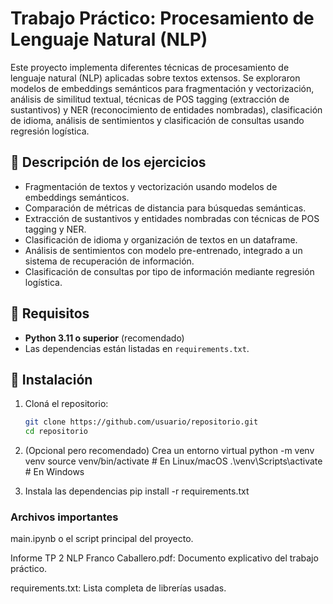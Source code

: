 # Trabajo Práctico: Procesamiento de Lenguaje Natural (NLP)

Este proyecto implementa diferentes técnicas de procesamiento de lenguaje natural (NLP) aplicadas sobre textos extensos. Se exploraron modelos de embeddings semánticos para fragmentación y vectorización, análisis de similitud textual, técnicas de POS tagging (extracción de sustantivos) y NER (reconocimiento de entidades nombradas), clasificación de idioma, análisis de sentimientos y clasificación de consultas usando regresión logística.

## 📌 Descripción de los ejercicios

- Fragmentación de textos y vectorización usando modelos de embeddings semánticos.
- Comparación de métricas de distancia para búsquedas semánticas.
- Extracción de sustantivos y entidades nombradas con técnicas de POS tagging y NER.
- Clasificación de idioma y organización de textos en un dataframe.
- Análisis de sentimientos con modelo pre-entrenado, integrado a un sistema de recuperación de información.
- Clasificación de consultas por tipo de información mediante regresión logística.

## 🐍 Requisitos

- **Python 3.11 o superior** (recomendado)
- Las dependencias están listadas en `requirements.txt`.

## 🔧 Instalación

1. Cloná el repositorio:

   ```bash
   git clone https://github.com/usuario/repositorio.git
   cd repositorio

2. (Opcional pero recomendado) Crea un entorno virtual
python -m venv venv
source venv/bin/activate        # En Linux/macOS
.\venv\Scripts\activate         # En Windows

3. Instala las dependencias
pip install -r requirements.txt

### Archivos importantes
main.ipynb o el script principal del proyecto.

Informe TP 2 NLP Franco Caballero.pdf: Documento explicativo del trabajo práctico.

requirements.txt: Lista completa de librerías usadas.